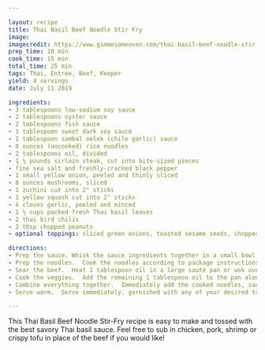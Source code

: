 ```yaml
---

layout: recipe
title: Thai Basil Beef Noodle Stir Fry
image:
imagecredit: https://www.gimmesomeoven.com/thai-basil-beef-noodle-stir-fry/
prep_time: 10 min
cook_time: 15 min
total_time: 25 min
tags: Thai, Entree, Beef, Keeper
yield: 4 servings
date: July 11 2019

ingredients:
- 3 tablespoons low-sodium soy sauce
- 2 tablespoons oyster sauce
- 2 tablespoons fish sauce
- 1 tablespoon sweet dark soy sauce
- 1 tablespoon sambal oelek (chile garlic) sauce
- 8 ounces (uncooked) rice noodles
- 2 tablespoons oil, divided
- 1 ¼ pounds sirloin steak, cut into bite-sized pieces
- fine sea salt and freshly-cracked black pepper
- 1 small yellow onion, peeled and thinly sliced
- 8 ounces mushrooms, sliced
- 1 zuchini cut into 2" sticks
- 1 yellow squash cut into 2" sticks
- 4 cloves garlic, peeled and minced
- 1 ½ cups packed fresh Thai basil leaves
- 2 thai bird chilis
- 2 tbsp chopped peanuts
- optional toppings: sliced green onions, toasted sesame seeds, chopped peanuts, fried garlic and/or fresh lime wedges

directions:
- Prep the sauce. Whisk the sauce ingredients together in a small bowl or measuring cup until combined.
- Prep the noodles.  Cook the noodles according to package instructions until they are al dente.  Drain and set aside until ready to use.  (I would also recommend tossing the noodles with a drizzle of oil if it will be a few minutes until you add them to the stir-fry, to prevent them from sticking together.)
- Sear the beef.  Heat 1 tablespoon oil in a large sauté pan or wok over medium-high heat.  Season the steak with a generous pinch of salt and pepper.  Then add the steak to the oil and sauté for 3-4 minutes, stirring only occasionally, until it is browned on all sides.  Transfer the cooked steak to a separate (clean) plate, and return the pan to the heat.
- Cook the veggies.  Add the remaining 1 tablespoon oil to the pan along with the onion.  Sauté for 2 minutes, stirring occasionally.  Add the mushrooms, bell pepper and garlic, and sauté for 3-5 more minutes, or until the veggies reach your desired level of tenderness.
- Combine everything together.  Immediately add the cooked noodles, sauce, steak and Thai basil to the pan.  Give everything a good toss until everything is evenly coated with the sauce, and remove the pan from the heat.
- Serve warm.  Serve immediately, garnished with any of your desired toppings.

---
```

This Thai Basil Beef Noodle Stir-Fry recipe is easy to make and tossed with the best savory Thai basil sauce.  Feel free to sub in chicken, pork, shrimp or crispy tofu in place of the beef if you would like!
